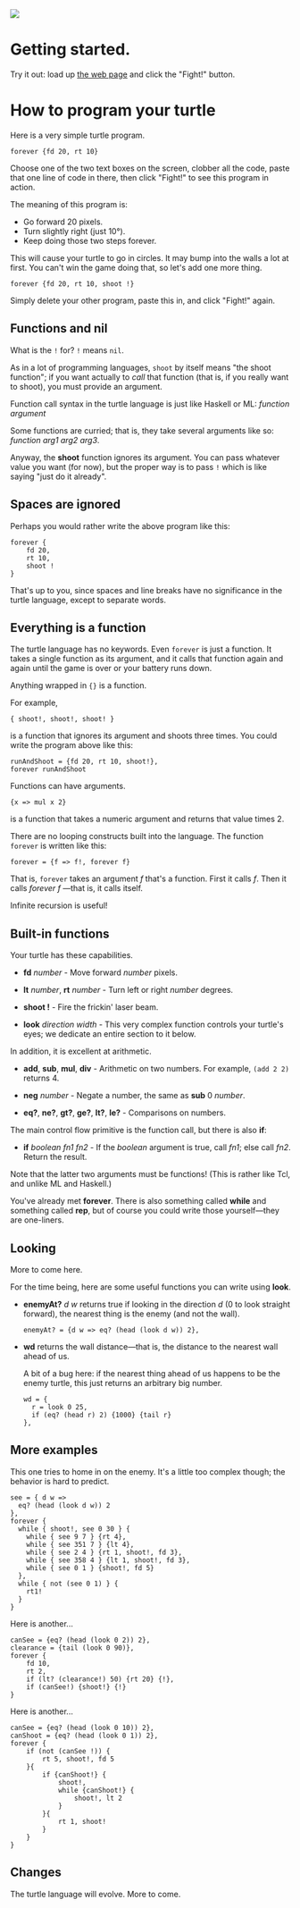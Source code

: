 <img src="turtle_wars_2player.jpg" />

# Getting started.

Try it out: load up
[the web page](http://jorendorff.github.io/turtle-wars/turtle-wars.html)
and click the "Fight!" button.


# How to program your turtle

Here is a very simple turtle program.

    forever {fd 20, rt 10}

Choose one of the two text boxes on the screen,
clobber all the code,
paste that one line of code in there,
then click "Fight!"
to see this program in action.

The meaning of this program is:

* Go forward 20 pixels.
* Turn slightly right (just 10&deg;).
* Keep doing those two steps forever.

This will cause your turtle to go in circles.
It may bump into the walls a lot at first.
You can't win the game doing that,
so let's add one more thing.

    forever {fd 20, rt 10, shoot !}

Simply delete your other program, paste this in,
and click "Fight!" again.

## Functions and nil

What is the `!` for?
`!` means `nil`.

As in a lot of programming languages,
`shoot` by itself means "the shoot function";
if you want actually to *call* that function
(that is, if you really want to shoot),
you must provide an argument.

Function call syntax in the turtle language
is just like Haskell or ML: *function* *argument*

Some functions are curried; that is, they take
several arguments like so: *function* *arg1* *arg2* *arg3*.

Anyway, the **shoot** function ignores its argument.
You can pass whatever value you want (for now),
but the proper way is to pass `!`
which is like saying "just do it already".


## Spaces are ignored

Perhaps you would rather write the above program like this:

    forever {
        fd 20,
        rt 10,
        shoot !
    }

That's up to you,
since spaces and line breaks
have no significance in the turtle language,
except to separate words.


## Everything is a function

The turtle language has no keywords.
Even `forever` is just a function.
It takes a single function as its argument,
and it calls that function again and again
until the game is over or your battery runs down.

Anything wrapped in `{}` is a function.

For example,

    { shoot!, shoot!, shoot! }

is a function that ignores its argument and shoots three times.
You could write the program above like this:

    runAndShoot = {fd 20, rt 10, shoot!},
    forever runAndShoot

Functions can have arguments.

    {x => mul x 2}

is a function that takes a numeric argument and returns
that value times 2.

There are no looping constructs built into the language.
The function `forever` is written like this:

    forever = {f => f!, forever f}

That is, `forever` takes an argument *f* that's a function.
First it calls *f*. Then it calls *forever f* &mdash;that is,
it calls itself.

Infinite recursion is useful!

## Built-in functions

Your turtle has these capabilities.

  * **fd** *number* - Move forward *number* pixels.

  * **lt** *number*, **rt** *number* - Turn left or right *number* degrees.

  * **shoot !** - Fire the frickin' laser beam.

  * **look** *direction* *width* - This very complex function
    controls your turtle's eyes; we dedicate an entire section to it
    below.

In addition, it is excellent at arithmetic.

  * **add**, **sub**, **mul**, **div** - Arithmetic on two numbers.
    For example, `(add 2 2)` returns 4.

  * **neg** *number* - Negate a number, the same as **sub** 0 *number*.

  * **eq?**, **ne?**, **gt?**, **ge?**, **lt?**, **le?** - Comparisons
    on numbers.

The main control flow primitive is the function call, but
there is also **if**:

  * **if** *boolean fn1 fn2* - If the *boolean* argument is true, call
    *fn1*; else call *fn2*. Return the result.

Note that the latter two arguments must be functions! (This is rather
like Tcl, and unlike ML and Haskell.)

You've already met **forever**. There is also something called **while**
and something called **rep**, but of course you could write those
yourself&mdash;they are one-liners.


## Looking

More to come here.

For the time being, here are some useful functions you can write using
**look**.

* **enemyAt?** *d* *w* returns true if looking in the direction *d* (0
  to look straight forward), the nearest thing is the enemy (and not the
  wall).

  <pre><code>enemyAt? = {d w => eq? (head (look d w)) 2},</code></pre>

* **wd** returns the wall distance&mdash;that is, the distance to the
  nearest wall ahead of us.

  A bit of a bug here: if the nearest thing ahead of us happens to be
  the enemy turtle, this just returns an arbitrary big number.

  <pre><code>wd = {
    r = look 0 25,
    if (eq? (head r) 2) {1000} {tail r}
  },</code></pre>


## More examples

This one tries to home in on the enemy. It's a little too complex
though; the behavior is hard to predict.

    see = { d w =>
      eq? (head (look d w)) 2
    },
    forever {
      while { shoot!, see 0 30 } {
        while { see 9 7 } {rt 4},
        while { see 351 7 } {lt 4},
        while { see 2 4 } {rt 1, shoot!, fd 3},
        while { see 358 4 } {lt 1, shoot!, fd 3},
        while { see 0 1 } {shoot!, fd 5}
      },
      while { not (see 0 1) } {
        rt1!
      }
    }

Here is another...

    canSee = {eq? (head (look 0 2)) 2},
    clearance = {tail (look 0 90)},
    forever {
        fd 10,
        rt 2,
        if (lt? (clearance!) 50) {rt 20} {!},
        if (canSee!) {shoot!} {!}
    }

Here is another...

    canSee = {eq? (head (look 0 10)) 2},
    canShoot = {eq? (head (look 0 1)) 2},
    forever {
        if (not (canSee !)) {
            rt 5, shoot!, fd 5
        }{
            if {canShoot!} {
                shoot!,
                while {canShoot!} {
                    shoot!, lt 2
                }
            }{
                rt 1, shoot!
            }
        }
    }


## Changes

The turtle language will evolve. More to come.
